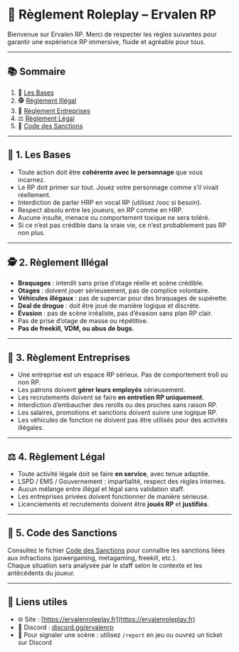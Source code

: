 # 📜 Règlement Roleplay – Ervalen RP

Bienvenue sur Ervalen RP. Merci de respecter les règles suivantes pour garantir une expérience RP immersive, fluide et agréable pour tous.

---

## 📚 Sommaire

1. 🧱 [Les Bases](BASES.md)
2. 🕵️ [Règlement Illégal](ILLEGAL.md)
3. 🏢 [Règlement Entreprises](ENTREPRISES.md)
4. ⚖️ [Règlement Légal](LEGAL.md)
5. 🧾 [Code des Sanctions](SANCTIONS.md)

---

## 🧱 1. Les Bases

- Toute action doit être **cohérente avec le personnage** que vous incarnez.
- Le RP doit primer sur tout. Jouez votre personnage comme s’il vivait réellement.
- Interdiction de parler HRP en vocal RP (utilisez /ooc si besoin).
- Respect absolu entre les joueurs, en RP comme en HRP.
- Aucune insulte, menace ou comportement toxique ne sera toléré.
- Si ce n’est pas crédible dans la vraie vie, ce n’est probablement pas RP non plus.

---

## 🕵️ 2. Règlement Illégal

- **Braquages** : interdit sans prise d’otage réelle et scène crédible.
- **Otages** : doivent jouer sérieusement, pas de complice volontaire.
- **Véhicules illégaux** : pas de supercar pour des braquages de supérette.
- **Deal de drogue** : doit être joué de manière logique et discrète.
- **Évasion** : pas de scène irréaliste, pas d’évasion sans plan RP clair.
- Pas de prise d’otage de masse ou répétitive.
- **Pas de freekill, VDM, ou abus de bugs**.

---

## 🏢 3. Règlement Entreprises

- Une entreprise est un espace RP sérieux. Pas de comportement troll ou non RP.
- Les patrons doivent **gérer leurs employés** sérieusement.
- Les recrutements doivent se faire **en entretien RP uniquement**.
- Interdiction d’embaucher des rerolls ou des proches sans raison RP.
- Les salaires, promotions et sanctions doivent suivre une logique RP.
- Les véhicules de fonction ne doivent pas être utilisés pour des activités illégales.

---

## ⚖️ 4. Règlement Légal

- Toute activité légale doit se faire **en service**, avec tenue adaptée.
- LSPD / EMS / Gouvernement : impartialité, respect des règles internes.
- Aucun mélange entre illégal et légal sans validation staff.
- Les entreprises privées doivent fonctionner de manière sérieuse.
- Licenciements et recrutements doivent être **joués RP** et **justifiés**.

---

## 🧾 5. Code des Sanctions

Consultez le fichier [Code des Sanctions](SANCTIONS.md) pour connaître les sanctions liées aux infractions (powergaming, metagaming, freekill, etc.).  
Chaque situation sera analysée par le staff selon le contexte et les antécédents du joueur.

---

## 🔗 Liens utiles

- 🌐 Site : [https://ervalenroleplay.fr](https://ervalenroleplay.fr)
- 💬 Discord : [discord.gg/ervalenrp](https://discord.gg/ervalenrp)
- 📌 Pour signaler une scène : utilisez `/report` en jeu ou ouvrez un ticket sur Discord
